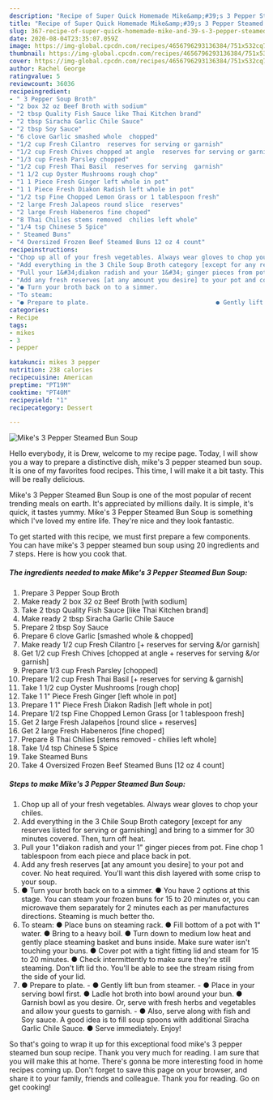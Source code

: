 ```yaml
---
description: "Recipe of Super Quick Homemade Mike&amp;#39;s 3 Pepper Steamed Bun Soup"
title: "Recipe of Super Quick Homemade Mike&amp;#39;s 3 Pepper Steamed Bun Soup"
slug: 367-recipe-of-super-quick-homemade-mike-and-39-s-3-pepper-steamed-bun-soup
date: 2020-08-04T23:35:07.059Z
image: https://img-global.cpcdn.com/recipes/4656796293136384/751x532cq70/mikes-3-pepper-steamed-bun-soup-recipe-main-photo.jpg
thumbnail: https://img-global.cpcdn.com/recipes/4656796293136384/751x532cq70/mikes-3-pepper-steamed-bun-soup-recipe-main-photo.jpg
cover: https://img-global.cpcdn.com/recipes/4656796293136384/751x532cq70/mikes-3-pepper-steamed-bun-soup-recipe-main-photo.jpg
author: Rachel George
ratingvalue: 5
reviewcount: 36036
recipeingredient:
- " 3 Pepper Soup Broth"
- "2 box 32 oz Beef Broth with sodium"
- "2 tbsp Quality Fish Sauce like Thai Kitchen brand"
- "2 tbsp Siracha Garlic Chile Sauce"
- "2 tbsp Soy Sauce"
- "6 clove Garlic smashed whole  chopped"
- "1/2 cup Fresh Cilantro  reserves for serving or garnish"
- "1/2 cup Fresh Chives chopped at angle  reserves for serving or garnish"
- "1/3 cup Fresh Parsley chopped"
- "1/2 cup Fresh Thai Basil  reserves for serving  garnish"
- "1 1/2 cup Oyster Mushrooms rough chop"
- "1 1 Piece Fresh Ginger left whole in pot"
- "1 1 Piece Fresh Diakon Radish left whole in pot"
- "1/2 tsp Fine Chopped Lemon Grass or 1 tablespoon fresh"
- "2 large Fresh Jalapeos round slice  reserves"
- "2 large Fresh Habeneros fine choped"
- "8 Thai Chilies stems removed  chilies left whole"
- "1/4 tsp Chinese 5 Spice"
- " Steamed Buns"
- "4 Oversized Frozen Beef Steamed Buns 12 oz 4 count"
recipeinstructions:
- "Chop up all of your fresh vegetables. Always wear gloves to chop your chiles."
- "Add everything in the 3 Chile Soup Broth category [except for any reserves listed for serving or garnishing] and bring to a simmer for 30 minutes covered. Then, turn off heat."
- "Pull your 1&#34;diakon radish and your 1&#34; ginger pieces from pot. Fine chop 1 tablespoon from each piece and place back in pot."
- "Add any fresh reserves [at any amount you desire] to your pot and cover. No heat required. You&#39;ll want this dish layered with some crisp to your soup."
- "● Turn your broth back on to a simmer.                                                     ● You have 2 options at this stage. You can steam your frozen buns for 15 to 20 minutes or, you can microwave them separately for 2 minutes each as per manufactures directions. Steaming is much better tho."
- "To steam:                                                                   ● Place buns on steaming rack.                                                              ● Fill bottom of a pot with 1&#34; water.                                                                                     ● Bring to a heavy boil.                                           ● Turn down to medium low heat and gently place steaming basket and buns inside. Make sure water isn&#39;t touching your buns.                                                                   ● Cover pot with a tight fitting lid and steam for 15 to 20 minutes.                                                          ● Check intermittently to make sure they&#39;re still steaming. Don&#39;t lift lid tho. You&#39;ll be able to see the stream rising from the side of your lid."
- "● Prepare to plate.                                   ● Gently lift bun from steamer.                  ● Place in your serving bowl first.                                   ● Ladle hot broth into bowl around your bun.                                                                            ● Garnish bowl as you desire. Or, serve with fresh herbs and vegetables and allow your guests to garnish.                                                 ● Also, serve along with fish and Soy sauce. A good idea is to fill soup spoons with additional Siracha Garlic Chile Sauce.                                          ● Serve immediately. Enjoy!"
categories:
- Recipe
tags:
- mikes
- 3
- pepper

katakunci: mikes 3 pepper 
nutrition: 238 calories
recipecuisine: American
preptime: "PT19M"
cooktime: "PT40M"
recipeyield: "1"
recipecategory: Dessert

---
```



![Mike&#39;s 3 Pepper Steamed Bun Soup](https://img-global.cpcdn.com/recipes/4656796293136384/751x532cq70/mikes-3-pepper-steamed-bun-soup-recipe-main-photo.jpg)

Hello everybody, it is Drew, welcome to my recipe page. Today, I will show you a way to prepare a distinctive dish, mike&#39;s 3 pepper steamed bun soup. It is one of my favorites food recipes. This time, I will make it a bit tasty. This will be really delicious.



Mike&#39;s 3 Pepper Steamed Bun Soup is one of the most popular of recent trending meals on earth. It's appreciated by millions daily. It is simple, it's quick, it tastes yummy. Mike&#39;s 3 Pepper Steamed Bun Soup is something which I've loved my entire life. They're nice and they look fantastic.


To get started with this recipe, we must first prepare a few components. You can have mike&#39;s 3 pepper steamed bun soup using 20 ingredients and 7 steps. Here is how you cook that.

<!--inarticleads1-->

##### The ingredients needed to make Mike&#39;s 3 Pepper Steamed Bun Soup:

1. Prepare  3 Pepper Soup Broth
1. Make ready 2 box 32 oz Beef Broth [with sodium]
1. Take 2 tbsp Quality Fish Sauce [like Thai Kitchen brand]
1. Make ready 2 tbsp Siracha Garlic Chile Sauce
1. Prepare 2 tbsp Soy Sauce
1. Prepare 6 clove Garlic [smashed whole &amp; chopped]
1. Make ready 1/2 cup Fresh Cilantro [+ reserves for serving &amp;/or garnish]
1. Get 1/2 cup Fresh Chives [chopped at angle + reserves for serving &amp;/or garnish]
1. Prepare 1/3 cup Fresh Parsley [chopped]
1. Prepare 1/2 cup Fresh Thai Basil [+ reserves for serving &amp; garnish]
1. Take 1 1/2 cup Oyster Mushrooms [rough chop]
1. Take 1 1&#34; Piece Fresh Ginger [left whole in pot]
1. Prepare 1 1&#34; Piece Fresh Diakon Radish [left whole in pot]
1. Prepare 1/2 tsp Fine Chopped Lemon Grass [or 1 tablespoon fresh]
1. Get 2 large Fresh Jalapeños [round slice + reserves]
1. Get 2 large Fresh Habeneros [fine choped]
1. Prepare 8 Thai Chilies [stems removed - chilies left whole]
1. Take 1/4 tsp Chinese 5 Spice
1. Take  Steamed Buns
1. Take 4 Oversized Frozen Beef Steamed Buns [12 oz 4 count]




<!--inarticleads2-->

##### Steps to make Mike&#39;s 3 Pepper Steamed Bun Soup:

1. Chop up all of your fresh vegetables. Always wear gloves to chop your chiles.
1. Add everything in the 3 Chile Soup Broth category [except for any reserves listed for serving or garnishing] and bring to a simmer for 30 minutes covered. Then, turn off heat.
1. Pull your 1&#34;diakon radish and your 1&#34; ginger pieces from pot. Fine chop 1 tablespoon from each piece and place back in pot.
1. Add any fresh reserves [at any amount you desire] to your pot and cover. No heat required. You&#39;ll want this dish layered with some crisp to your soup.
1. ● Turn your broth back on to a simmer.                                                     ● You have 2 options at this stage. You can steam your frozen buns for 15 to 20 minutes or, you can microwave them separately for 2 minutes each as per manufactures directions. Steaming is much better tho.
1. To steam:                                                                   ● Place buns on steaming rack.                                                              ● Fill bottom of a pot with 1&#34; water.                                                                                     ● Bring to a heavy boil.                                           ● Turn down to medium low heat and gently place steaming basket and buns inside. Make sure water isn&#39;t touching your buns.                                                                   ● Cover pot with a tight fitting lid and steam for 15 to 20 minutes.                                                          ● Check intermittently to make sure they&#39;re still steaming. Don&#39;t lift lid tho. You&#39;ll be able to see the stream rising from the side of your lid.
1. ● Prepare to plate.                                   - ● Gently lift bun from steamer.                  - ● Place in your serving bowl first.                                   ● Ladle hot broth into bowl around your bun.                                                                            ● Garnish bowl as you desire. Or, serve with fresh herbs and vegetables and allow your guests to garnish.                                                 - ● Also, serve along with fish and Soy sauce. A good idea is to fill soup spoons with additional Siracha Garlic Chile Sauce.                                          ● Serve immediately. Enjoy!




So that's going to wrap it up for this exceptional food mike&#39;s 3 pepper steamed bun soup recipe. Thank you very much for reading. I am sure that you will make this at home. There's gonna be more interesting food in home recipes coming up. Don't forget to save this page on your browser, and share it to your family, friends and colleague. Thank you for reading. Go on get cooking!

